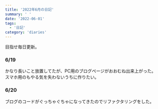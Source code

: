 ```yaml
---
title: '2022年6月の日記'
summary: ' '
date: '2022-06-01'
tags: 
  - '日記'
category: 'diaries'
---
```


目指せ毎日更新。

### 6/19

かなり長いこと放置してたが、PC用のブログページがおおむね出来上がった。スマホ用のもやる気を失わないうちに作りたい。

### 6/20

ブログのコードがぐっちゃぐちゃになってきたのでリファクタリングをした。
